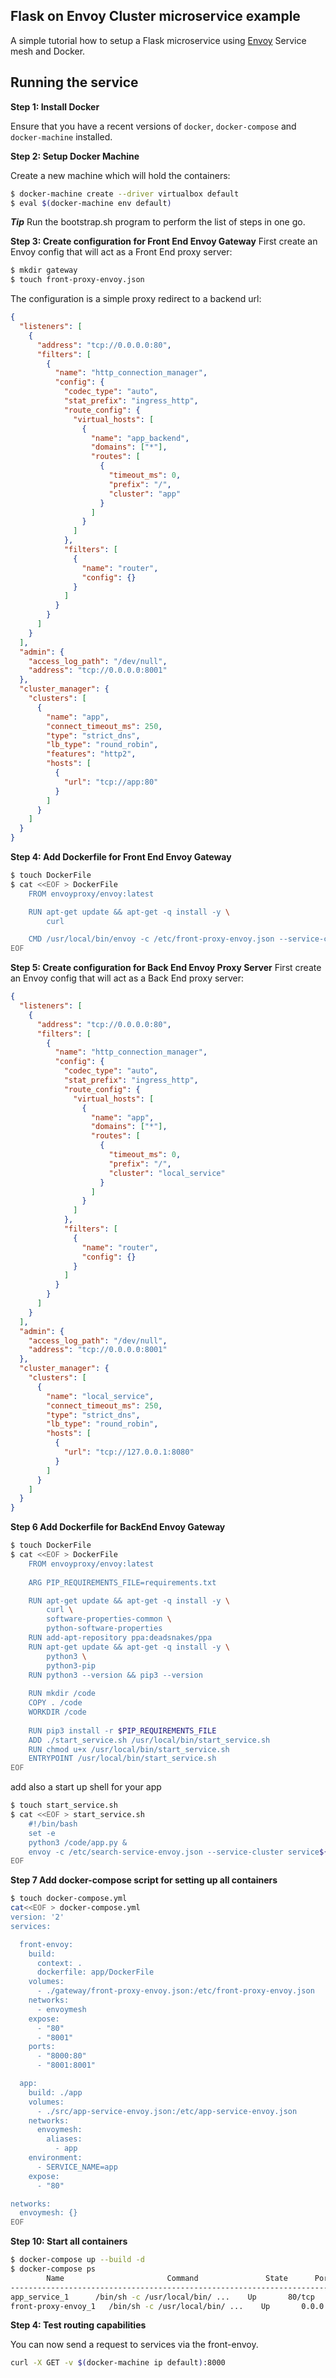 Flask on Envoy Cluster microservice example
---
A simple tutorial how to setup a Flask microservice using [Envoy](https://www.envoyproxy.io/) Service mesh and Docker.

## Running the service
**Step 1: Install Docker**

Ensure that you have a recent versions of 
`docker`, `docker-compose` and `docker-machine` 
installed.

**Step 2: Setup Docker Machine**

Create a new machine which will hold the containers:

```bash
$ docker-machine create --driver virtualbox default
$ eval $(docker-machine env default)
```
_**Tip**_
Run the bootstrap.sh program to perform the list of steps in one go.


**Step 3: Create configuration for Front End Envoy Gateway**
First create an Envoy config that will act as a Front End proxy server:

```bash
$ mkdir gateway
$ touch front-proxy-envoy.json
```

The configuration is a simple proxy redirect to a backend url:

```json
{
  "listeners": [
    {
      "address": "tcp://0.0.0.0:80",
      "filters": [
        {
          "name": "http_connection_manager",
          "config": {
            "codec_type": "auto",
            "stat_prefix": "ingress_http",
            "route_config": {
              "virtual_hosts": [
                {
                  "name": "app_backend",
                  "domains": ["*"],
                  "routes": [
                    {
                      "timeout_ms": 0,
                      "prefix": "/",
                      "cluster": "app"
                    }
                  ]
                }
              ]
            },
            "filters": [
              {
                "name": "router",
                "config": {}
              }
            ]
          }
        }
      ]
    }
  ],
  "admin": {
    "access_log_path": "/dev/null",
    "address": "tcp://0.0.0.0:8001"
  },
  "cluster_manager": {
    "clusters": [
      {
        "name": "app",
        "connect_timeout_ms": 250,
        "type": "strict_dns",
        "lb_type": "round_robin",
        "features": "http2",
        "hosts": [
          {
            "url": "tcp://app:80"
          }
        ]
      }
    ]
  }
}

```

**Step 4: Add Dockerfile for Front End Envoy Gateway**

```bash
$ touch DockerFile
$ cat <<EOF > DockerFile
    FROM envoyproxy/envoy:latest

    RUN apt-get update && apt-get -q install -y \
        curl

    CMD /usr/local/bin/envoy -c /etc/front-proxy-envoy.json --service-cluster front-proxy
EOF

```

**Step 5: Create configuration for Back End Envoy Proxy Server**
First create an Envoy config that will act as a Back End proxy server:


```json
{
  "listeners": [
    {
      "address": "tcp://0.0.0.0:80",
      "filters": [
        {
          "name": "http_connection_manager",
          "config": {
            "codec_type": "auto",
            "stat_prefix": "ingress_http",
            "route_config": {
              "virtual_hosts": [
                {
                  "name": "app",
                  "domains": ["*"],
                  "routes": [
                    {
                      "timeout_ms": 0,
                      "prefix": "/",
                      "cluster": "local_service"
                    }
                  ]
                }
              ]
            },
            "filters": [
              {
                "name": "router",
                "config": {}
              }
            ]
          }
        }
      ]
    }
  ],
  "admin": {
    "access_log_path": "/dev/null",
    "address": "tcp://0.0.0.0:8001"
  },
  "cluster_manager": {
    "clusters": [
      {
        "name": "local_service",
        "connect_timeout_ms": 250,
        "type": "strict_dns",
        "lb_type": "round_robin",
        "hosts": [
          {
            "url": "tcp://127.0.0.1:8080"
          }
        ]
      }
    ]
  }
}

```

**Step 6 Add Dockerfile for BackEnd Envoy Gateway**

```bash
$ touch DockerFile
$ cat <<EOF > DockerFile
    FROM envoyproxy/envoy:latest
    
    ARG PIP_REQUIREMENTS_FILE=requirements.txt

    RUN apt-get update && apt-get -q install -y \
        curl \
        software-properties-common \
        python-software-properties
    RUN add-apt-repository ppa:deadsnakes/ppa
    RUN apt-get update && apt-get -q install -y \
        python3 \
        python3-pip
    RUN python3 --version && pip3 --version
    
    RUN mkdir /code
    COPY . /code
    WORKDIR /code
    
    RUN pip3 install -r $PIP_REQUIREMENTS_FILE
    ADD ./start_service.sh /usr/local/bin/start_service.sh
    RUN chmod u+x /usr/local/bin/start_service.sh
    ENTRYPOINT /usr/local/bin/start_service.sh
EOF
```

add also a start up shell for your app

```bash
$ touch start_service.sh
$ cat <<EOF > start_service.sh
    #!/bin/bash
    set -e
    python3 /code/app.py &
    envoy -c /etc/search-service-envoy.json --service-cluster service${SERVICE_NAME}
EOF

```

**Step 7 Add docker-compose script for setting up all containers**

```bash
$ touch docker-compose.yml
cat<<EOF > docker-compose.yml
version: '2'
services:

  front-envoy:
    build:
      context: .
      dockerfile: app/DockerFile
    volumes:
      - ./gateway/front-proxy-envoy.json:/etc/front-proxy-envoy.json
    networks:
      - envoymesh
    expose:
      - "80"
      - "8001"
    ports:
      - "8000:80"
      - "8001:8001"

  app:
    build: ./app
    volumes:
      - ./src/app-service-envoy.json:/etc/app-service-envoy.json
    networks:
      envoymesh:
        aliases:
          - app
    environment:
      - SERVICE_NAME=app
    expose:
      - "80"

networks:
  envoymesh: {}
EOF
```


**Step 10: Start all containers**

```bash
$ docker-compose up --build -d
$ docker-compose ps
        Name                       Command               State      Ports
-------------------------------------------------------------------------------------------------------------
app_service_1      /bin/sh -c /usr/local/bin/ ...    Up       80/tcp
front-proxy-envoy_1   /bin/sh -c /usr/local/bin/ ...    Up       0.0.0.0:8000->80/tcp, 0.0.0.0:8001->8001/tcp
```

**Step 4: Test routing capabilities**

You can now send a request to services 
via the front-envoy.

```bash
curl -X GET -v $(docker-machine ip default):8000
```